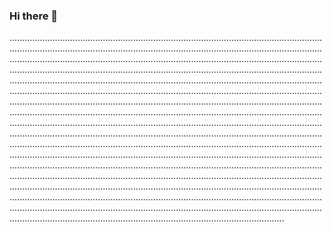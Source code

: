 ### Hi there 👋

.........................................................................................................................................................................................................................................................................................................................................................................................................................................................................................................................................................................................................................................................................................................................................................................................................................................................................................................................................................................................................................................................................................................................................................................................................................................................................................................................................................................................................................................................................................................................................................................................................................................................................................................................................................................................................................................................................................................................................................................................................................................................................................................................................................................................................................................................................................................